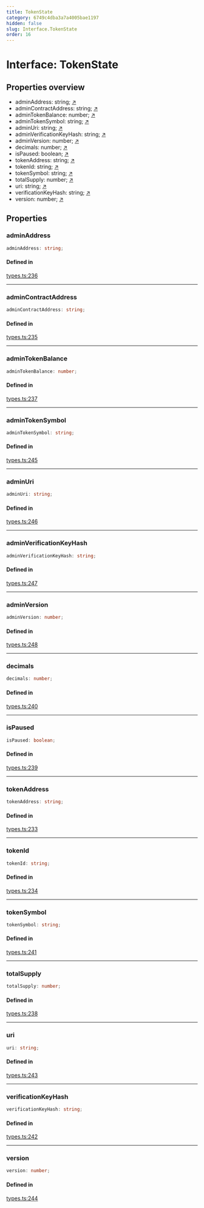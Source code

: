 ```yaml
---
title: TokenState
category: 6749c4dba3a7a4005bae1197
hidden: false
slug: Interface.TokenState
order: 16
---
```


# Interface: TokenState

## Properties overview

- adminAddress:  string; [↗](#adminaddress)
- adminContractAddress:  string; [↗](#admincontractaddress)
- adminTokenBalance:  number; [↗](#admintokenbalance)
- adminTokenSymbol:  string; [↗](#admintokensymbol)
- adminUri:  string; [↗](#adminuri)
- adminVerificationKeyHash:  string; [↗](#adminverificationkeyhash)
- adminVersion:  number; [↗](#adminversion)
- decimals:  number; [↗](#decimals)
- isPaused:  boolean; [↗](#ispaused)
- tokenAddress:  string; [↗](#tokenaddress)
- tokenId:  string; [↗](#tokenid)
- tokenSymbol:  string; [↗](#tokensymbol)
- totalSupply:  number; [↗](#totalsupply)
- uri:  string; [↗](#uri)
- verificationKeyHash:  string; [↗](#verificationkeyhash)
- version:  number; [↗](#version)

## Properties

### adminAddress

```ts
adminAddress: string;
```

#### Defined in

[types.ts:236](https://github.com/zkcloudworker/minatokens-lib/blob/main/packages/api/src/types.ts#L236)

***

### adminContractAddress

```ts
adminContractAddress: string;
```

#### Defined in

[types.ts:235](https://github.com/zkcloudworker/minatokens-lib/blob/main/packages/api/src/types.ts#L235)

***

### adminTokenBalance

```ts
adminTokenBalance: number;
```

#### Defined in

[types.ts:237](https://github.com/zkcloudworker/minatokens-lib/blob/main/packages/api/src/types.ts#L237)

***

### adminTokenSymbol

```ts
adminTokenSymbol: string;
```

#### Defined in

[types.ts:245](https://github.com/zkcloudworker/minatokens-lib/blob/main/packages/api/src/types.ts#L245)

***

### adminUri

```ts
adminUri: string;
```

#### Defined in

[types.ts:246](https://github.com/zkcloudworker/minatokens-lib/blob/main/packages/api/src/types.ts#L246)

***

### adminVerificationKeyHash

```ts
adminVerificationKeyHash: string;
```

#### Defined in

[types.ts:247](https://github.com/zkcloudworker/minatokens-lib/blob/main/packages/api/src/types.ts#L247)

***

### adminVersion

```ts
adminVersion: number;
```

#### Defined in

[types.ts:248](https://github.com/zkcloudworker/minatokens-lib/blob/main/packages/api/src/types.ts#L248)

***

### decimals

```ts
decimals: number;
```

#### Defined in

[types.ts:240](https://github.com/zkcloudworker/minatokens-lib/blob/main/packages/api/src/types.ts#L240)

***

### isPaused

```ts
isPaused: boolean;
```

#### Defined in

[types.ts:239](https://github.com/zkcloudworker/minatokens-lib/blob/main/packages/api/src/types.ts#L239)

***

### tokenAddress

```ts
tokenAddress: string;
```

#### Defined in

[types.ts:233](https://github.com/zkcloudworker/minatokens-lib/blob/main/packages/api/src/types.ts#L233)

***

### tokenId

```ts
tokenId: string;
```

#### Defined in

[types.ts:234](https://github.com/zkcloudworker/minatokens-lib/blob/main/packages/api/src/types.ts#L234)

***

### tokenSymbol

```ts
tokenSymbol: string;
```

#### Defined in

[types.ts:241](https://github.com/zkcloudworker/minatokens-lib/blob/main/packages/api/src/types.ts#L241)

***

### totalSupply

```ts
totalSupply: number;
```

#### Defined in

[types.ts:238](https://github.com/zkcloudworker/minatokens-lib/blob/main/packages/api/src/types.ts#L238)

***

### uri

```ts
uri: string;
```

#### Defined in

[types.ts:243](https://github.com/zkcloudworker/minatokens-lib/blob/main/packages/api/src/types.ts#L243)

***

### verificationKeyHash

```ts
verificationKeyHash: string;
```

#### Defined in

[types.ts:242](https://github.com/zkcloudworker/minatokens-lib/blob/main/packages/api/src/types.ts#L242)

***

### version

```ts
version: number;
```

#### Defined in

[types.ts:244](https://github.com/zkcloudworker/minatokens-lib/blob/main/packages/api/src/types.ts#L244)
